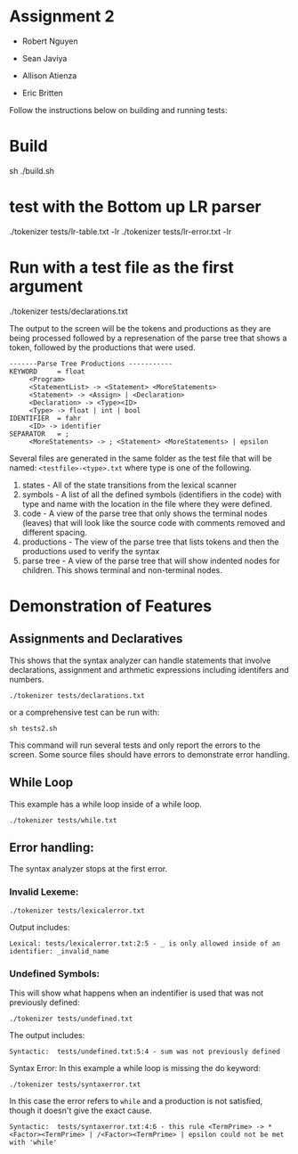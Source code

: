 # Assignment 2
* Robert Nguyen

* Sean Javiya

* Allison Atienza

* Eric Britten

Follow the instructions below on building and running tests:

# Build
sh ./build.sh

# test with the Bottom up LR parser
./tokenizer tests/lr-table.txt -lr
./tokenizer tests/lr-error.txt -lr


# Run with a test file as the first argument
./tokenizer tests/declarations.txt

The output to the screen will be the tokens and productions as they are being processed followed by a represenation of the parse tree that shows a token, followed by the productions that were used.

```
-------Parse Tree Productions -----------
KEYWORD     = float
     <Program>
     <StatementList> -> <Statement> <MoreStatements>
     <Statement> -> <Assign> | <Declaration>
     <Declaration> -> <Type><ID>
     <Type> -> float | int | bool
IDENTIFIER  = fahr
     <ID> -> identifier
SEPARATOR   = ;
     <MoreStatements> -> ; <Statement> <MoreStatements> | epsilon
```

Several files are generated in the same folder as the test file that will be named: `<testfile>-<type>.txt` where type is one of the following.

1. states - All of the state transitions from the lexical scanner
2. symbols - A list of all the defined symbols (identifiers in the code) with type and name with the location in the file where they were defined.
3. code - A view of the parse tree that only shows the terminal nodes (leaves) that will look like the source code with comments removed and different spacing.
4. productions - The view of the parse tree that lists tokens and then the productions used to verify the syntax
5. parse tree - A view of the parse tree that will show indented nodes for children.  This shows terminal and non-terminal nodes.

# Demonstration of Features

## Assignments and Declaratives
This shows that the syntax analyzer can handle statements that involve declarations, assignment and arthmetic expressions including identifers and numbers.
```
./tokenizer tests/declarations.txt
```

or a comprehensive test can be run with: 

```
sh tests2.sh
```
This command will run several tests and only report the errors to the screen.  Some source files should have errors to demonstrate error handling.

## While Loop
This example has a while loop inside of a while loop.
```
./tokenizer tests/while.txt
```

## Error handling:
The syntax analyzer stops at the first error.

### Invalid Lexeme:
```
./tokenizer tests/lexicalerror.txt
```
Output includes: 
```
Lexical: tests/lexicalerror.txt:2:5 - _ is only allowed inside of an identifier: _invalid_name
```
### Undefined Symbols:
This will show what happens when an indentifier is used that was not previously defined:
```
./tokenizer tests/undefined.txt 
```
The output includes:
```
Syntactic:  tests/undefined.txt:5:4 - sum was not previously defined
```
Syntax Error:
In this example a while loop is missing the do keyword:
```
./tokenizer tests/syntaxerror.txt
```
In this case the error refers to `while` and a production is not satisfied, though it doesn't give the exact cause.
```
Syntactic:  tests/syntaxerror.txt:4:6 - this rule <TermPrime> -> *<Factor><TermPrime> | /<Factor><TermPrime> | epsilon could not be met with 'while'
```

